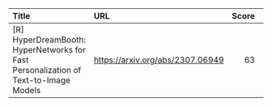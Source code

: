 | Title                                                                               | URL                              |   Score | Date                |
|:------------------------------------------------------------------------------------|:---------------------------------|--------:|:--------------------|
| [R] HyperDreamBooth: HyperNetworks for Fast Personalization of Text-to-Image Models | https://arxiv.org/abs/2307.06949 |      63 | 2023-07-14 17:54:48 |